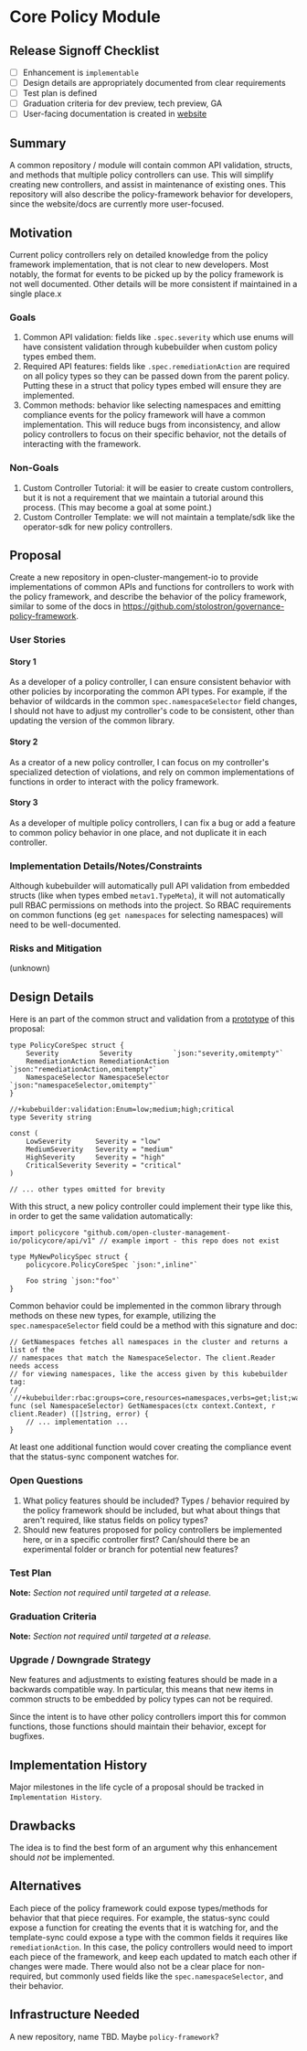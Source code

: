 # Core Policy Module

## Release Signoff Checklist

- [ ] Enhancement is `implementable`
- [ ] Design details are appropriately documented from clear requirements
- [ ] Test plan is defined
- [ ] Graduation criteria for dev preview, tech preview, GA
- [ ] User-facing documentation is created in [website](https://github.com/open-cluster-management-io/open-cluster-management-io.github.io/)

## Summary

A common repository / module will contain common API validation, structs, and
methods that multiple policy controllers can use. This will simplify creating
new controllers, and assist in maintenance of existing ones. This repository
will also describe the policy-framework behavior for developers, since the
website/docs are currently more user-focused.

## Motivation

Current policy controllers rely on detailed knowledge from the policy framework 
implementation, that is not clear to new developers. Most notably, the format
for events to be picked up by the policy framework is not well documented. Other
details will be more consistent if maintained in a single place.x

### Goals

1. Common API validation: fields like `.spec.severity` which use enums will have
consistent validation through kubebuilder when custom policy types embed them.
1. Required API features: fields like `.spec.remediationAction` are required on
all policy types so they can be passed down from the parent policy. Putting
these in a struct that policy types embed will ensure they are implemented.
1. Common methods: behavior like selecting namespaces and emitting compliance
events for the policy framework will have a common implementation. This will
reduce bugs from inconsistency, and allow policy controllers to focus on their
specific behavior, not the details of interacting with the framework.

### Non-Goals

1. Custom Controller Tutorial: it will be easier to create custom controllers,
but it is not a requirement that we maintain a tutorial around this process.
(This may become a goal at some point.)
1. Custom Controller Template: we will not maintain a template/sdk like the 
operator-sdk for new policy controllers.

## Proposal

Create a new repository in open-cluster-mangement-io to provide implementations
of common APIs and functions for controllers to work with the policy framework,
and describe the behavior of the policy framework, similar to some of the docs
in https://github.com/stolostron/governance-policy-framework.

### User Stories

#### Story 1

As a developer of a policy controller, I can ensure consistent behavior with
other policies by incorporating the common API types. For example, if the
behavior of wildcards in the common `spec.namespaceSelector` field changes, I
should not have to adjust my controller's code to be consistent, other than
updating the version of the common library.

#### Story 2

As a creator of a new policy controller, I can focus on my controller's 
specialized detection of violations, and rely on common implementations of
functions in order to interact with the policy framework.

#### Story 3

As a developer of multiple policy controllers, I can fix a bug or add a feature
to common policy behavior in one place, and not duplicate it in each controller.

### Implementation Details/Notes/Constraints 

Although kubebuilder will automatically pull API validation from embedded
structs (like when types embed `metav1.TypeMeta`), it will not automatically
pull RBAC permissions on methods into the project. So RBAC requirements on
common functions (eg `get namespaces` for selecting namespaces) will need to
be well-documented.

### Risks and Mitigation

(unknown)

## Design Details

Here is an part of the common struct and validation from a
[prototype](https://github.com/JustinKuli/policycore-test/blob/main/api/v1/policycore_types.go)
of this proposal:

```golang
type PolicyCoreSpec struct {
	Severity          Severity          `json:"severity,omitempty"`
	RemediationAction RemediationAction `json:"remediationAction,omitempty"`
	NamespaceSelector NamespaceSelector `json:"namespaceSelector,omitempty"`
}

//+kubebuilder:validation:Enum=low;medium;high;critical
type Severity string

const (
	LowSeverity      Severity = "low"
	MediumSeverity   Severity = "medium"
	HighSeverity     Severity = "high"
	CriticalSeverity Severity = "critical"
)

// ... other types omitted for brevity
```

With this struct, a new policy controller could implement their type like this,
in order to get the same validation automatically:

```golang
import policycore "github.com/open-cluster-management-io/policycore/api/v1" // example import - this repo does not exist

type MyNewPolicySpec struct {
    policycore.PolicyCoreSpec `json:",inline"`

    Foo string `json:"foo"`
}
```

Common behavior could be implemented in the common library through methods on 
these new types, for example, utilizing the `spec.namespaceSelector` field could
be a method with this signature and doc:

```golang
// GetNamespaces fetches all namespaces in the cluster and returns a list of the
// namespaces that match the NamespaceSelector. The client.Reader needs access
// for viewing namespaces, like the access given by this kubebuilder tag:
// `//+kubebuilder:rbac:groups=core,resources=namespaces,verbs=get;list;watch`
func (sel NamespaceSelector) GetNamespaces(ctx context.Context, r client.Reader) ([]string, error) {
    // ... implementation ...
}
```

At least one additional function would cover creating the compliance event that
the status-sync component watches for.

### Open Questions

1. What policy features should be included? Types / behavior required by the
policy framework should be included, but what about things that aren't required,
like status fields on policy types?
1. Should new features proposed for policy controllers be implemented here, or 
in a specific controller first? Can/should there be an experimental folder or
branch for potential new features?

### Test Plan

**Note:** *Section not required until targeted at a release.*

<!--
Consider the following in developing a test plan for this enhancement:
- Will there be e2e and integration tests, in addition to unit tests?
- How will it be tested in isolation vs with other components?

No need to outline all of the test cases, just the general strategy. Anything
that would count as tricky in the implementation and anything particularly
challenging to test should be called out.

All code is expected to have adequate tests (eventually with coverage
expectations). 

All code is expected to have sufficient e2e tests.
-->

### Graduation Criteria

**Note:** *Section not required until targeted at a release.*

<!--
Define graduation milestones.

These may be defined in terms of API maturity, or as something else. Initial proposal
should keep this high-level with a focus on what signals will be looked at to
determine graduation.

Consider the following in developing the graduation criteria for this
enhancement:

- [Maturity levels][maturity-levels]
- [Deprecation policy][deprecation-policy]

Clearly define what graduation means by either linking to the [API doc definition](https://kubernetes.io/docs/concepts/overview/kubernetes-api/#api-versioning),
or by redefining what graduation means.

In general, we try to use the same stages (alpha, beta, stable), regardless how the functionality is accessed.

[maturity-levels]: https://git.k8s.io/community/contributors/devel/sig-architecture/api_changes.md#alpha-beta-and-stable-versions
[deprecation-policy]: https://kubernetes.io/docs/reference/using-api/deprecation-policy/
-->

### Upgrade / Downgrade Strategy

New features and adjustments to existing features should be made in a backwards
compatible way. In particular, this means that new items in common structs
to be embedded by policy types can not be required.

Since the intent is to have other policy controllers import this for common
functions, those functions should maintain their behavior, except for bugfixes.

## Implementation History

Major milestones in the life cycle of a proposal should be tracked in `Implementation
History`.

## Drawbacks

The idea is to find the best form of an argument why this enhancement should _not_ be implemented.

## Alternatives

Each piece of the policy framework could expose types/methods for behavior that
that piece requires. For example, the status-sync could expose a function for
creating the events that it is watching for, and the template-sync could expose
a type with the common fields it requires like `remediationAction`. In this
case, the policy controllers would need to import each piece of the framework,
and keep each updated to match each other if changes were made. There would
also not be a clear place for non-required, but commonly used fields like the
`spec.namespaceSelector`, and their behavior.

## Infrastructure Needed

A new repository, name TBD. Maybe `policy-framework`?
